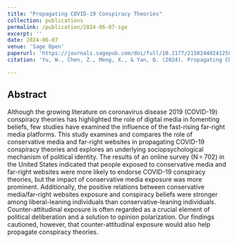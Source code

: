 ```yaml
---
title: "Propagating COVID-19 Conspiracy Theories"
collection: publications
permalink: /publication/2024-06-07-sgo
excerpt: ''
date: 2024-06-07
venue: 'Sage Open'
paperurl: 'https://journals.sagepub.com/doi/full/10.1177/21582440241258026'
citation: 'Yu, W., Chen, Z., Meng, X., & Yan, Q. (2024). Propagating COVID-19 Conspiracy Theories: The Influence of Right-Wing Sources. Sage Open, 14(2). https://doi.org/10.1177/21582440241258026'

---
```


## Abstract

Although the growing literature on coronavirus disease 2019 (COVID-19) conspiracy theories has highlighted the role of digital media in fomenting beliefs, few studies have examined the influence of the fast-rising far-right media platforms. This study examines and compares the role of conservative media and far-right websites in propagating COVID-19 conspiracy theories and explores an underlying sociopsychological mechanism of political identity. The results of an online survey (N = 702) in the United States indicated that people exposed to conservative media and far-right websites were more likely to endorse COVID-19 conspiracy theories, but the impact of conservative media exposure was more prominent. Additionally, the positive relations between conservative media/far-right websites exposure and conspiracy beliefs were stronger among liberal-leaning individuals than conservative-leaning individuals. Counter-attitudinal exposure is often regarded as a crucial element of political deliberation and a solution to opinion polarization. Our findings cautioned, however, that counter-attitudinal exposure would also help propagate conspiracy theories.

<!-- [Download paper here](http://academicpages.github.io/files/paper2.pdf) -->
